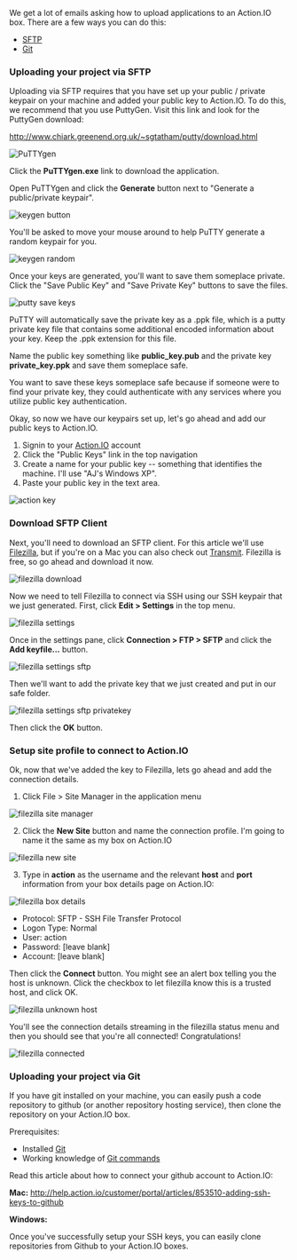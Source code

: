 We get a lot of emails asking how to upload applications to an Action.IO box. There are a few ways you can do this:

* [SFTP](#sftp)
* [Git](#git)

<a href="#" id="sftp"></a>
### Uploading your project via SFTP

Uploading via SFTP requires that you have set up your public / private keypair on your machine and added your public key to Action.IO. To do this, we recommend that you use PuttyGen. Visit this link and look for the PuttyGen download:

http://www.chiark.greenend.org.uk/~sgtatham/putty/download.html

![PuTTYgen](https://raw.github.com/action-io/action-assets/master/support/screenshots/puttygen.png)

Click the **PuTTYgen.exe** link to download the application.

Open PuTTYgen and click the **Generate** button next to "Generate a public/private keypair".

![keygen button](https://raw.github.com/action-io/action-assets/master/support/screenshots/putty-keygen.png)

You'll be asked to move your mouse around to help PuTTY generate a random keypair for you.

![keygen random](https://raw.github.com/action-io/action-assets/master/support/screenshots/putty-random.png)

Once your keys are generated, you'll want to save them someplace private. Click the "Save Public Key" and "Save Private Key" buttons to save the files.

![putty save keys](https://raw.github.com/action-io/action-assets/master/support/screenshots/putty-key.png)

PuTTY will automatically save the private key as a .ppk file, which is a putty private key file that contains some additional encoded information about your key. Keep the .ppk extension for this file.

Name the public key something like **public_key.pub** and the private key **private_key.ppk** and save them someplace safe.

<p class="note">You want to save these keys someplace safe because if someone were to find your private key, they could authenticate with any services where you utilize public key authentication.</p>

Okay, so now we have our keypairs set up, let's go ahead and add our public keys to Action.IO.

1. Signin to your [Action.IO](https://action.io) account
2. Click the "Public Keys" link in the top navigation
3. Create a name for your public key -- something that identifies the machine. I'll use "AJ's Windows XP".
4. Paste your public key in the text area.

![action key](https://raw.github.com/action-io/action-assets/master/support/screenshots/win-key.png)

### Download SFTP Client

Next, you'll need to download an SFTP client. For this article we'll use [Filezilla](http://filezilla-project.org/), but if you're on a Mac you can also check out [Transmit](http://panic.com/transmit/). Filezilla is free, so go ahead and download it now.

![filezilla download](https://raw.github.com/action-io/action-assets/master/support/screenshots/sftp/filezilla-win-download.png)

Now we need to tell Filezilla to connect via SSH using our SSH keypair that we just generated. First, click **Edit > Settings** in the top menu.

![filezilla settings](https://raw.github.com/action-io/action-assets/master/support/screenshots/sftp/filezilla-settings.png)

Once in the settings pane, click **Connection > FTP > SFTP** and click the **Add keyfile...** button.

![filezilla settings sftp](https://raw.github.com/action-io/action-assets/master/support/screenshots/sftp/filezilla-sftp.png)

Then we'll want to add the private key that we just created and put in our safe folder.

![filezilla settings sftp privatekey](https://raw.github.com/action-io/action-assets/master/support/screenshots/sftp/filezilla-privatekey.png)

Then click the **OK** button.

### Setup site profile to connect to Action.IO

Ok, now that we've added the key to Filezilla, lets go ahead and add the connection details.

1. Click File > Site Manager in the application menu

![filezilla site manager](https://raw.github.com/action-io/action-assets/master/support/screenshots/sftp/filezilla-sitemanager.png)

2. Click the **New Site** button and name the connection profile. I'm going to name it the same as my box on Action.IO

![filezilla new site](https://raw.github.com/action-io/action-assets/master/support/screenshots/sftp/filezilla-newsite.png)

3. Type in **action** as the username and the relevant **host** and **port** information from your box details page on Action.IO:

![filezilla box details](https://raw.github.com/action-io/action-assets/master/support/screenshots/sftp/box-details.png)

* Protocol: SFTP - SSH File Transfer Protocol
* Logon Type:  Normal
* User: action
* Password: [leave blank]
* Account: [leave blank]

Then click the **Connect** button. You might see an alert box telling you the host is unknown. Click the checkbox to let filezilla know this is a trusted host, and click OK.

![filezilla unknown host](https://raw.github.com/action-io/action-assets/master/support/screenshots/sftp/host-unknown.png)

You'll see the connection details streaming in the filezilla status menu and then you should see that you're all connected! Congratulations!

![filezilla connected](https://raw.github.com/action-io/action-assets/master/support/screenshots/sftp/filezilla-connected.png)


<a href="#" id="git"></a>
### Uploading your project via Git

If you have git installed on your machine, you can easily push a code repository to github (or another repository hosting service), then clone the repository on your Action.IO box.

Prerequisites:

* Installed [Git](http://git-scm.com/)
* Working knowledge of [Git commands](http://try.github.com/levels/1/challenges/1)

Read this article about how to connect your github account to Action.IO:

**Mac:**
http://help.action.io/customer/portal/articles/853510-adding-ssh-keys-to-github

**Windows:**


Once you've successfully setup your SSH keys, you can easily clone repositories from Github to your Action.IO boxes.


